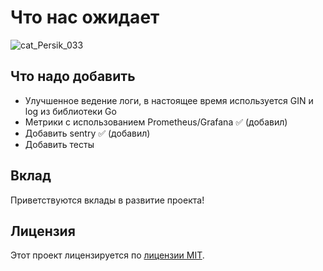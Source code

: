 # Что нас ожидает

![cat_Persik_033](https://github.com/shuklarituparn/Conversion-Microservice/assets/66947051/6c1ab754-da77-4133-b3b8-b2554f3cd361)


## Что надо добавить

- Улучшенное ведение логи, в настоящее время используется GIN и log из библиотеки Go
- Метрики с использованием Prometheus/Grafana ✅ (добавил)
- Добавить sentry ✅ (добавил)
- Добавить тесты

## Вклад

Приветствуются вклады в развитие проекта!

## Лицензия

Этот проект лицензируется по [лицензии MIT](LICENSE).
